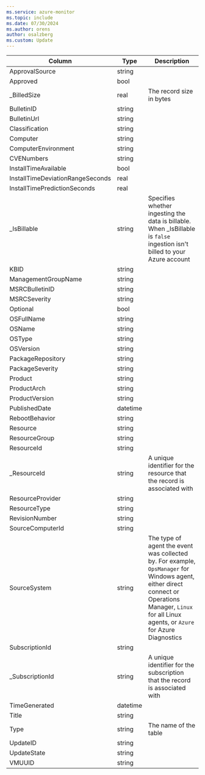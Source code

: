 ```yaml
---
ms.service: azure-monitor
ms.topic: include
ms.date: 07/30/2024
ms.author: orens
author: osalzberg
ms.custom: Update
---
```



| Column | Type | Description |
|---|---|---|
| ApprovalSource | string |   |
| Approved | bool |   |
| _BilledSize | real | The record size in bytes |
| BulletinID | string |   |
| BulletinUrl | string |   |
| Classification | string |   |
| Computer | string |   |
| ComputerEnvironment | string |   |
| CVENumbers | string |   |
| InstallTimeAvailable | bool |   |
| InstallTimeDeviationRangeSeconds | real |   |
| InstallTimePredictionSeconds | real |   |
| _IsBillable | string | Specifies whether ingesting the data is billable. When _IsBillable is `false` ingestion isn't billed to your Azure account |
| KBID | string |   |
| ManagementGroupName | string |   |
| MSRCBulletinID | string |   |
| MSRCSeverity | string |   |
| Optional | bool |   |
| OSFullName | string |   |
| OSName | string |   |
| OSType | string |   |
| OSVersion | string |   |
| PackageRepository | string |   |
| PackageSeverity | string |   |
| Product | string |   |
| ProductArch | string |   |
| ProductVersion | string |   |
| PublishedDate | datetime |   |
| RebootBehavior | string |   |
| Resource | string |   |
| ResourceGroup | string |   |
| ResourceId | string |   |
| _ResourceId | string | A unique identifier for the resource that the record is associated with |
| ResourceProvider | string |   |
| ResourceType | string |   |
| RevisionNumber | string |   |
| SourceComputerId | string |   |
| SourceSystem | string | The type of agent the event was collected by. For example, `OpsManager` for Windows agent, either direct connect or Operations Manager, `Linux` for all Linux agents, or `Azure` for Azure Diagnostics |
| SubscriptionId | string |   |
| _SubscriptionId | string | A unique identifier for the subscription that the record is associated with |
| TimeGenerated | datetime |   |
| Title | string |   |
| Type | string | The name of the table |
| UpdateID | string |   |
| UpdateState | string |   |
| VMUUID | string |   |

